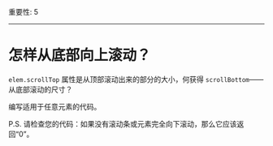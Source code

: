 重要性: 5

---

# 怎样从底部向上滚动？

 `elem.scrollTop` 属性是从顶部滚动出来的部分的大小，何获得 `scrollBottom`——从底部滚动的尺寸？

编写适用于任意元素的代码。

P.S. 请检查您的代码：如果没有滚动条或元素完全向下滚动，那么它应该返回“0”。
